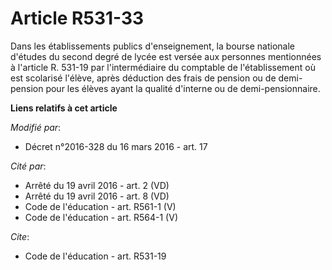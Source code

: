 # Article R531-33

Dans les établissements publics d'enseignement, la bourse nationale d'études du second degré de lycée est versée aux
personnes mentionnées à l'article R. 531-19 par l'intermédiaire du comptable de l'établissement où est scolarisé l'élève,
après déduction des frais de pension ou de demi-pension pour les élèves ayant la qualité d'interne ou de demi-pensionnaire.

**Liens relatifs à cet article**

_Modifié par_:

  - Décret n°2016-328 du 16 mars 2016 - art. 17

_Cité par_:

  - Arrêté du 19 avril 2016 - art. 2 (VD)
  - Arrêté du 19 avril 2016 - art. 8 (VD)
  - Code de l'éducation - art. R561-1 (V)
  - Code de l'éducation - art. R564-1 (V)

_Cite_:

  - Code de l'éducation - art. R531-19
